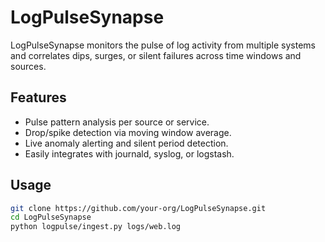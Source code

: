 # LogPulseSynapse

LogPulseSynapse monitors the pulse of log activity from multiple systems and correlates dips, surges, or silent failures across time windows and sources.

## Features
- Pulse pattern analysis per source or service.
- Drop/spike detection via moving window average.
- Live anomaly alerting and silent period detection.
- Easily integrates with journald, syslog, or logstash.

## Usage
```bash
git clone https://github.com/your-org/LogPulseSynapse.git
cd LogPulseSynapse
python logpulse/ingest.py logs/web.log
